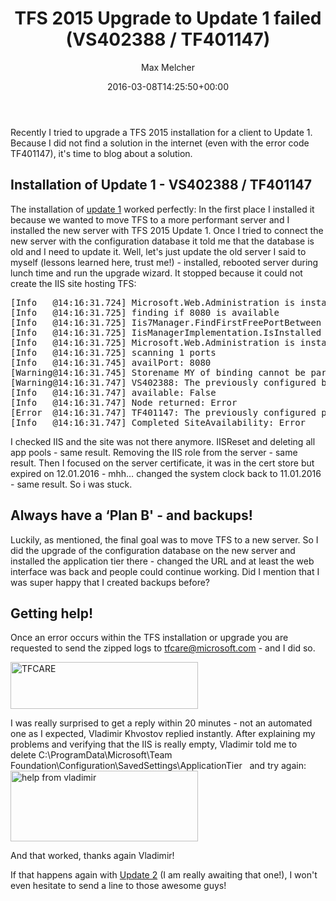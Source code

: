 ﻿---
title: TFS 2015 Upgrade to Update 1 failed (VS402388 / TF401147)
author: Max Melcher
aliases:
   - "/post/2016-03-08-tfs-upgrade-update-1-failed-vs402388-tf401147/"
2016: "03"
type: post
date: 2016-03-08T14:25:50+00:00
url: /2016/03/tfs-upgrade-update-1-failed-vs402388-tf401147/
yourls_shorturl:
  - http://melcher.it/s/7t
categories:
  - TFS

---
Recently I tried to upgrade a TFS 2015 installation for a client to Update 1. Because I did not find a solution in the internet (even with the error code TF401147), it's time to blog about a solution.

## Installation of Update 1 - VS402388 / TF401147

The installation of [update 1][1] worked perfectly: In the first place I installed it because we wanted to move TFS to a more performant server and I installed the new server with TFS 2015 Update 1. Once I tried to connect the new server with the configuration database it told me that the database is old and I need to update it. Well, let's just update the old server I said to myself (lessons learned here, trust me!) - installed, rebooted server during lunch time and run the upgrade wizard. It stopped because it could not create the IIS site hosting TFS:

<pre class="lang:default decode:true">[Info   @14:16:31.724] Microsoft.Web.Administration is installed: True
[Info   @14:16:31.725] finding if 8080 is available
[Info   @14:16:31.725] Iis7Manager.FindFirstFreePortBetween is called. Begin: 8080, End: 8080
[Info   @14:16:31.725] IisManagerImplementation.IsInstalled is called
[Info   @14:16:31.725] Microsoft.Web.Administration is installed: True
[Info   @14:16:31.725] scanning 1 ports
[Info   @14:16:31.745] availPort: 8080
[Warning@14:16:31.745] Storename MY of binding cannot be parsed. Use default store.
[Warning@14:16:31.747] VS402388: The previously configured binding on port 8080 cannot be re-created because the certificate with thumbprint (D6E81B40AE72B3BFE75CE6E16B6F2CE959C1994E) could not be found in the certificate store (MY). If you continue, you will need to manually re-create the binding.
[Info   @14:16:31.747] available: False
[Info   @14:16:31.747] Node returned: Error
[Error  @14:16:31.747] TF401147: The previously configured ports for the Application Tier Web Service site are currently in use.  See the log for additional details.
[Info   @14:16:31.747] Completed SiteAvailability: Error
</pre>

I checked IIS and the site was not there anymore. IISReset and deleting all app pools - same result. Removing the IIS role from the server - same result. Then I focused on the server certificate, it was in the cert store but expired on 12.01.2016 - mhh&#8230; changed the system clock back to 11.01.2016 - same result. So i was stuck.

## Always have a &#8216;Plan B' - and backups!

Luckily, as mentioned, the final goal was to move TFS to a new server. So I did the upgrade of the configuration database on the new server and installed the application tier there - changed the URL and at least the web interface was back and people could continue working. Did I mention that I was super happy that I created backups before?

## Getting help!

Once an error occurs within the TFS installation or upgrade you are requested to send the zipped logs to tfcare@microsoft.com - and I did so.

[<img data-attachment-id="2120" data-permalink="https://melcher.it/2016/03/tfs-upgrade-update-1-failed-vs402388-tf401147/tfcare/" data-orig-file="https://melcher.it/wp-content/uploads/tfcare.png" data-orig-size="1100,274" data-comments-opened="1" data-image-meta="{&quot;aperture&quot;:&quot;0&quot;,&quot;credit&quot;:&quot;&quot;,&quot;camera&quot;:&quot;&quot;,&quot;caption&quot;:&quot;&quot;,&quot;created_timestamp&quot;:&quot;0&quot;,&quot;copyright&quot;:&quot;&quot;,&quot;focal_length&quot;:&quot;0&quot;,&quot;iso&quot;:&quot;0&quot;,&quot;shutter_speed&quot;:&quot;0&quot;,&quot;title&quot;:&quot;&quot;,&quot;orientation&quot;:&quot;0&quot;}" data-image-title="tfcare" data-image-description="" data-medium-file="https://melcher.it/wp-content/uploads/tfcare-300x75.png" data-large-file="https://melcher.it/wp-content/uploads/tfcare-1024x255.png" class="aligncenter wp-image-2120 size-medium" src="https://melcher.it/wp-content/uploads/tfcare-300x75.png" alt="TFCARE" width="300" height="75" srcset="https://melcher.it/wp-content/uploads/tfcare-300x75.png 300w, https://melcher.it/wp-content/uploads/tfcare-768x191.png 768w, https://melcher.it/wp-content/uploads/tfcare-1024x255.png 1024w, https://melcher.it/wp-content/uploads/tfcare-930x232.png 930w, https://melcher.it/wp-content/uploads/tfcare-765x191.png 765w, https://melcher.it/wp-content/uploads/tfcare.png 1100w" sizes="(max-width: 300px) 100vw, 300px" />][2]

I was really surprised to get a reply within 20 minutes - not an automated one as I expected, Vladimir Khvostov replied instantly. After explaining my problems and verifying that the IIS is really empty, Vladimir told me to delete <span class="lang:default decode:true crayon-inline">C:\ProgramData\Microsoft\Team Foundation\Configuration\SavedSettings\ApplicationTier </span>  and try again:[<img data-attachment-id="2121" data-permalink="https://melcher.it/2016/03/tfs-upgrade-update-1-failed-vs402388-tf401147/help-from-vladimir/" data-orig-file="https://melcher.it/wp-content/uploads/help-from-vladimir.png" data-orig-size="919,346" data-comments-opened="1" data-image-meta="{&quot;aperture&quot;:&quot;0&quot;,&quot;credit&quot;:&quot;&quot;,&quot;camera&quot;:&quot;&quot;,&quot;caption&quot;:&quot;&quot;,&quot;created_timestamp&quot;:&quot;0&quot;,&quot;copyright&quot;:&quot;&quot;,&quot;focal_length&quot;:&quot;0&quot;,&quot;iso&quot;:&quot;0&quot;,&quot;shutter_speed&quot;:&quot;0&quot;,&quot;title&quot;:&quot;&quot;,&quot;orientation&quot;:&quot;0&quot;}" data-image-title="help from vladimir" data-image-description="" data-medium-file="https://melcher.it/wp-content/uploads/help-from-vladimir-300x113.png" data-large-file="https://melcher.it/wp-content/uploads/help-from-vladimir.png" class="aligncenter wp-image-2121 size-medium" src="https://melcher.it/wp-content/uploads/help-from-vladimir-300x113.png" alt="help from vladimir" width="300" height="113" srcset="https://melcher.it/wp-content/uploads/help-from-vladimir-300x113.png 300w, https://melcher.it/wp-content/uploads/help-from-vladimir-768x289.png 768w, https://melcher.it/wp-content/uploads/help-from-vladimir-765x288.png 765w, https://melcher.it/wp-content/uploads/help-from-vladimir.png 919w" sizes="(max-width: 300px) 100vw, 300px" />][3]

And that worked, thanks again Vladimir!

If that happens again with [Update 2][4] (I am really awaiting that one!), I won't even hesitate to send a line to those awesome guys!

 [1]: https://www.visualstudio.com/en-us/news/tfs2015-update1-vs.aspx
 [2]: https://melcher.it/wp-content/uploads/tfcare.png
 [3]: https://melcher.it/wp-content/uploads/help-from-vladimir.png
 [4]: https://www.visualstudio.com/en-us/news/tfs2015-update2-vs.aspx
